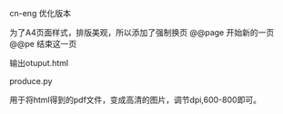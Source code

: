 cn-eng  优化版本

为了A4页面样式，排版美观，所以添加了强制换页
@@page  开始新的一页
@@pe     结束这一页


输出otuput.html

produce.py

用于将html得到的pdf文件，变成高清的图片，调节dpi,600-800即可。
